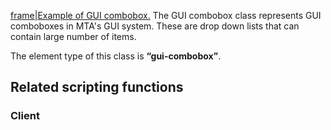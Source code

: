[frame|Example of GUI combobox.](/Image:Gui-combobox.jpg.md "wikilink") The GUI combobox class represents GUI comboboxes in MTA's GUI system. These are drop down lists that can contain large number of items.

The element type of this class is **“gui-combobox”**.

Related scripting functions
---------------------------

### Client
